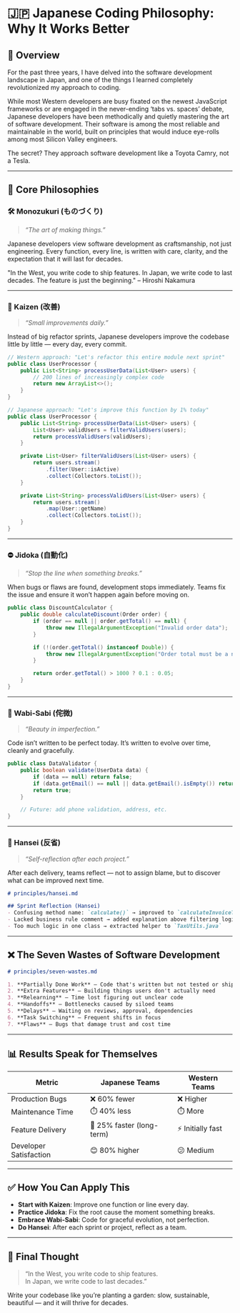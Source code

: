 # 🇯🇵 Japanese Coding Philosophy: Why It Works Better

## 🌸 Overview

For the past three years, I have delved into the software development landscape in Japan, and one of the things I learned completely revolutionized my approach to coding.

While most Western developers are busy fixated on the newest JavaScript frameworks or are engaged in the never-ending ‘tabs vs. spaces’ debate, Japanese developers have been methodically and quietly mastering the art of software development. Their software is among the most reliable and maintainable in the world, built on principles that would induce eye-rolls among most Silicon Valley engineers.

The secret? They approach software development like a Toyota Camry, not a Tesla.

---

## 🧠 Core Philosophies

### 🛠️ Monozukuri (ものづくり)
> _“The art of making things.”_

Japanese developers view software development as craftsmanship, not just engineering. Every function, every line, is written with care, clarity, and the expectation that it will last for decades.

"In the West, you write code to ship features. In Japan, we write code to last decades. The feature is just the beginning." – Hiroshi Nakamura

---

### 🔁 Kaizen (改善)
> _“Small improvements daily.”_

Instead of big refactor sprints, Japanese developers improve the codebase little by little — every day, every commit.

```java
// Western approach: "Let's refactor this entire module next sprint"
public class UserProcessor {
    public List<String> processUserData(List<User> users) {
        // 200 lines of increasingly complex code
        return new ArrayList<>();
    }
}

// Japanese approach: "Let's improve this function by 1% today"
public class UserProcessor {
    public List<String> processUserData(List<User> users) {
        List<User> validUsers = filterValidUsers(users);
        return processValidUsers(validUsers);
    }

    private List<User> filterValidUsers(List<User> users) {
        return users.stream()
            .filter(User::isActive)
            .collect(Collectors.toList());
    }

    private List<String> processValidUsers(List<User> users) {
        return users.stream()
            .map(User::getName)
            .collect(Collectors.toList());
    }
}
```

---

### ⛔ Jidoka (自動化)
> _“Stop the line when something breaks.”_

When bugs or flaws are found, development stops immediately. Teams fix the issue and ensure it won’t happen again before moving on.

```java
public class DiscountCalculator {
    public double calculateDiscount(Order order) {
        if (order == null || order.getTotal() == null) {
            throw new IllegalArgumentException("Invalid order data");
        }

        if (!(order.getTotal() instanceof Double)) {
            throw new IllegalArgumentException("Order total must be a number");
        }

        return order.getTotal() > 1000 ? 0.1 : 0.05;
    }
}
```

---

### 🍃 Wabi-Sabi (侘微)
> _“Beauty in imperfection.”_

Code isn’t written to be perfect today. It’s written to evolve over time, cleanly and gracefully.

```java
public class DataValidator {
    public boolean validate(UserData data) {
        if (data == null) return false;
        if (data.getEmail() == null || data.getEmail().isEmpty()) return false;
        return true;
    }

    // Future: add phone validation, address, etc.
}
```

---

### 🤝 Hansei (反省)
> _“Self-reflection after each project.”_

After each delivery, teams reflect — not to assign blame, but to discover what can be improved next time.

```md
# principles/hansei.md

## Sprint Reflection (Hansei)
- Confusing method name: `calculate()` → improved to `calculateInvoiceTotal()`
- Lacked business rule comment → added explanation above filtering logic
- Too much logic in one class → extracted helper to `TaxUtils.java`
```

---

## ❌ The Seven Wastes of Software Development

```md
# principles/seven-wastes.md

1. **Partially Done Work** – Code that's written but not tested or shipped
2. **Extra Features** – Building things users don't actually need
3. **Relearning** – Time lost figuring out unclear code
4. **Handoffs** – Bottlenecks caused by siloed teams
5. **Delays** – Waiting on reviews, approval, dependencies
6. **Task Switching** – Frequent shifts in focus
7. **Flaws** – Bugs that damage trust and cost time
```

---

## 📊 Results Speak for Themselves

| Metric                      | Japanese Teams       | Western Teams       |
|----------------------------|----------------------|---------------------|
| Production Bugs            | ❌ 60% fewer         | ❌ Higher            |
| Maintenance Time           | ⏱️ 40% less          | ⏱️ More              |
| Feature Delivery           | 🚀 25% faster (long-term) | ⚡ Initially fast     |
| Developer Satisfaction     | 😊 80% higher         | 😕 Medium            |

---

## ✅ How You Can Apply This

- **Start with Kaizen**: Improve one function or line every day.
- **Practice Jidoka**: Fix the root cause the moment something breaks.
- **Embrace Wabi-Sabi**: Code for graceful evolution, not perfection.
- **Do Hansei**: After each sprint or project, reflect as a team.

---

## 🌱 Final Thought

> “In the West, you write code to ship features.  
> In Japan, we write code to last decades.”  

Write your codebase like you’re planting a garden: slow, sustainable, beautiful — and it will thrive for decades.

 
